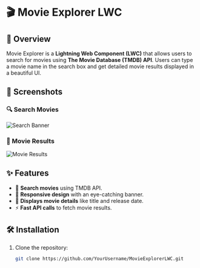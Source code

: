 # 🎬 Movie Explorer LWC

## 🚀 Overview
Movie Explorer is a **Lightning Web Component (LWC)** that allows users to search for movies using **The Movie Database (TMDB) API**. Users can type a movie name in the search box and get detailed movie results displayed in a beautiful UI.

## 📸 Screenshots
### 🔍 Search Movies
![Search Banner](./screenshots/banner.png)
### 🎥 Movie Results
![Movie Results](./screenshots/results.png)

## ✨ Features
- 🔎 **Search movies** using TMDB API.
- 🎨 **Responsive design** with an eye-catching banner.
- 📄 **Displays movie details** like title and release date.
- ⚡ **Fast API calls** to fetch movie results.

## 🛠️ Installation
1. Clone the repository:
   ```sh
   git clone https://github.com/YourUsername/MovieExplorerLWC.git
